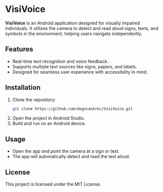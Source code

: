 
# VisiVoice

**VisiVoice** is an Android application designed for visually impaired individuals. It utilizes the camera to detect and read aloud signs, texts, and symbols in the environment, helping users navigate independently.

## Features
- Real-time text recognition and voice feedback.
- Supports multiple text sources like signs, papers, and labels.
- Designed for seamless user experience with accessibility in mind.

## Installation
1. Clone the repository:  
   ```bash
   git clone https://github.com/dogncankrkc/VisiVoice.git
   ```
2. Open the project in Android Studio.
3. Build and run on an Android device.

## Usage
- Open the app and point the camera at a sign or text.
- The app will automatically detect and read the text aloud.

## License
This project is licensed under the MIT License.
